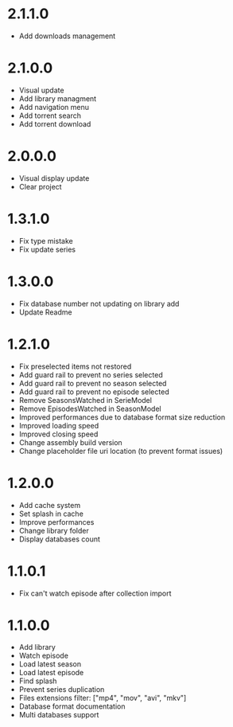 # 2.1.1.0
- Add downloads management

# 2.1.0.0
- Visual update
- Add library managment
- Add navigation menu
- Add torrent search
- Add torrent download

# 2.0.0.0
- Visual display update
- Clear project

# 1.3.1.0
- Fix type mistake
- Fix update series

# 1.3.0.0
- Fix database number not updating on library add
- Update Readme

# 1.2.1.0
- Fix preselected items not restored
- Add guard rail to prevent no series selected
- Add guard rail to prevent no season selected
- Add guard rail to prevent no episode selected
- Remove SeasonsWatched in SerieModel
- Remove EpisodesWatched in SeasonModel
- Improved performances due to database format size reduction
- Improved loading speed
- Improved closing speed
- Change assembly build version
- Change placeholder file uri location (to prevent format issues)

# 1.2.0.0
- Add cache system
- Set splash in cache
- Improve performances
- Change library folder
- Display databases count

# 1.1.0.1
- Fix can't watch episode after collection import

# 1.1.0.0
- Add library
- Watch episode
- Load latest season
- Load latest episode
- Find splash
- Prevent series duplication
- Files extensions filter: ["mp4", "mov", "avi", "mkv"]
- Database format documentation
- Multi databases support

